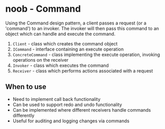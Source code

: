 # noob - Command
Using the Command design pattern, a client passes a request (or a 'command') to an invoker. The invoker will then pass this command to an object which can handle and execute the command.

1) `Client` - class which creates the command object
2) `ICommand` - interface containing an execute operation
3) `ConcreteCommand` - class implementing the execute operation, invoking operations on the receiver
4) `Invoker` - class which executes the command
5) `Receiver` - class which performs actions associated with a request

## When to use
- Need to implement call back functionality
- Can be used to support redo and undo functionality
- Can be implemented where different receivers handle commands differently
- Useful for auditing and logging changes via commands